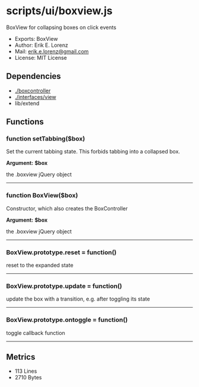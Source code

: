 # scripts/ui/boxview.js


BoxView for collapsing boxes on click events

* Exports: BoxView
* Author: Erik E. Lorenz 
* Mail: <erik.e.lorenz@gmail.com>
* License: MIT License


## Dependencies

* <a href="./boxcontroller.html">./boxcontroller</a>
* <a href="./interfaces/view.html">./interfaces/view</a>
* lib/extend

## Functions

###   function setTabbing($box)
Set the current tabbing state. This forbids tabbing into a collapsed box.

**Argument:** **$box**

the .boxview jQuery object

---


###   function BoxView($box)
Constructor, which also creates the BoxController

**Argument:** **$box**

the .boxview jQuery object

---


###   BoxView.prototype.reset = function()
reset to the expanded state

---


###   BoxView.prototype.update = function()
update the box with a transition, e.g. after toggling its state

---


###   BoxView.prototype.ontoggle = function()
toggle callback function

---

## Metrics

* 113 Lines
* 2710 Bytes

